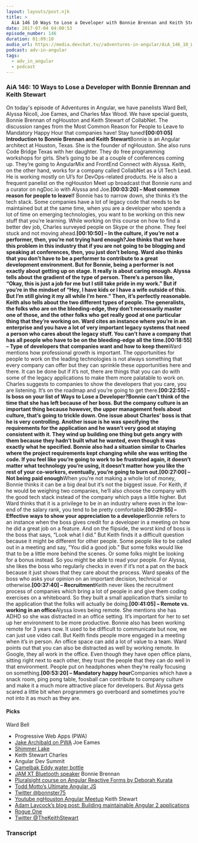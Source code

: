 ```yaml
---
layout: layouts/post.njk
title: >
  AiA 146 10 Ways to Lose a Developer with Bonnie Brennan and Keith Stewart
date: 2017-07-04 04:00:53
episode_number: 146
duration: 01:09:10
audio_url: https://media.devchat.tv//adventures-in-angular/AiA_146_10_Ways_to_Lose_a_Developer_with_Bonnie_Brennan_and_Keith_Stewart.mp3
podcast: adv-in-angular
tags:
  - adv_in_angular
  - podcast
---
```


### **AiA 146: 10 Ways to Lose a Developer with Bonnie Brennan and Keith Stewart**

On today's episode of Adventures in Angular, we have panelists Ward Bell, Alyssa Nicoll, Joe Eames, and Charles Max Wood. We have special guests, Bonnie Brennan of ngHouston and Keith Stewart of CollabNet. The discussion ranges from the Most Common Reason for People to Leave to Mandatory Happy Hour that companies have! Stay tuned!**[00:01:05] Introduction to Bonnie Brennan and Keith Stewart**Bonnie is an Angular architect at Houston, Texas. She is the founder of ngHouston. She also runs Code Bridge Texas with her daughter. They do free programming workshops for girls. She’s going to be at a couple of conferences coming up. They’re going to AngularMix and FrontEnd Connect with Alyssa. Keith, on the other hand, works for a company called CollabNet as a UI Tech Lead. He is working mostly on UI’s for DevOps-related products. He is also a frequent panelist on the ngHouston Meet up broadcast that Bonnie runs and a curator on ngDoc.io with Alyssa and Joe.**[00:03:20] – Most common reason for people to leave**If Bonnie has to narrow down, she thinks it’s the tech stack. Some companies have a lot of legacy code that needs to be maintained but at the same time, when you are a developer who spends a lot of time on emerging technologies, you want to be working on this new stuff that you’re learning. While working on this course on how to find a better dev job, Charles surveyed people on Skype or the phone. They feel stuck and not moving ahead.**[00:10:50] – In the culture, if you’re not a performer, then, you’re not trying hard enough?**Joe thinks that we have this problem in this industry that if you are not going to be blogging and speaking at conferences, then, you just don’t belong. Ward also thinks that you don’t have to be a performer to contribute to a great development environment. But for Bonnie, being a performer is not exactly about getting up on stage. It really is about caring enough. Alyssa tells about the gradient of the type of person. There’s a person like, “Okay, this is just a job for me but I still take pride in my work.” But if you’re in the mindset of “Hey, I have kids or I have a wife outside of this. But I’m still giving it my all while I’m here.” Then, it’s perfectly reasonable. Keith also tells about the two different types of people. The generalists, the folks who are on the bleeding-edge, they don’t necessarily master one of those, and the other folks who get really good at one particular thing that they’re working on. Ward cites an instance where you’re in an enterprise and you have a lot of very important legacy systems that need a person who cares about the legacy stuff. You can’t have a company that has all people who have to be on the bleeding-edge all the time.**[00:18:55] – Type of developers that companies want and how to keep them**Ward mentions how professional growth is important. The opportunities for people to work on the leading technologies is not always something that every company can offer but they can sprinkle these opportunities here and there. It can be done but if it’s not, there are things that you can do with some of the legacy applications to make them more palatable to work on. Charles suggests to companies to show the developers that you care, you are listening. It’s on the roadmap and you’re going to get there.**[00:22:55] – Is boss on your list of Ways to Lose a Developer?**Bonnie can’t think of the time that she has left because of her boss. But the company culture is an important thing because however, the upper management feels about culture, that’s going to trickle down. One issue about Charles’ boss is that he is very controlling. Another issue is he was specifying the requirements for the application and he wasn’t very good at staying consistent with it. They wind up building one thing but gets angry with them because they hadn’t built what he wanted, even though it was exactly what he specified. Bonnie also had a situation similar to Charles where the project requirements kept changing while she was writing the code. If you feel like you’re going to work to be frustrated again, it doesn’t matter what technology you’re using, it doesn’t matter how you like the rest of your co-workers, eventually, you’re going to burn out.**[00:27:00] – Not being paid enough**When you’re not making a whole lot of money, Bonnie thinks it can be a big deal but it’s not the biggest issue. For Keith, if he would be weighing two companies, he’ll also choose the company with the good tech stack instead of the company which pays a little higher. But Ward thinks that it is a privilege to be in an industry where even in the low-end of the salary rank, you tend to be pretty comfortable.**[00:29:55] – Effective ways to show your appreciation to a developer**Bonnie refers to an instance when the boss gives credit for a developer in a meeting on how he did a great job on a feature. And on the flipside, the worst kind of boss is the boss that says, “Look what I did.” But Keith finds it a difficult question because it might be different for other people. Some people like to be called out in a meeting and say, “You did a good job.” But some folks would like that to be a little more behind the scenes. Or some folks might be looking for a bonus instead. So you might be able to read your people. For Alyssa, she likes the boss who regularly checks in even if it’s not a pat on the back because it just shows that they care about the process. Ward speaks of the boss who asks your opinion on an important decision, technical or otherwise.**[00:37:40] – Recruitment**Keith never likes the recruitment process of companies which bring a lot of people in and give them coding exercises on a whiteboard. So they built a small application that’s similar to the application that the folks will actually be doing.**[00:41:05] – Remote vs. working in an office**Alyssa loves being remote. She mentions she has ADHD so she was distracted in an office setting. It’s important for her to set up her environment to be more productive. Bonnie also has been working remote for 3 years now. It used to be difficult to communicate but now, we can just use video call. But Keith finds people more engaged in a meeting when it’s in person. An office space can add a lot of value to a team. Ward points out that you can also be distracted as well by working remote. In Google, they all work in the office. Even though they have open office plans, sitting right next to each other, they trust the people that they can do well in that environment. People put on headphones when they’re really focusing on something.**[00:53:20] – Mandatory happy hour**Companies which have a snack room, ping pong table, foosball can contribute to company culture and make it a much more attractive place for developers. But Alyssa gets scared a little bit when programmers go overboard and sometimes you’re not into it as much as they are.

#### **Picks**

Ward Bell

- Progressive Web Apps (PWA)
- [Jake Archibald on PWA](https://www.google.com.ph/url?sa=t&rct=j&q=&esrc=s&source=web&cd=1&cad=rja&uact=8&ved=0ahUKEwiWj_3m6vvUAhVLUbwKHcSeDjMQtwIIJDAA&url=https%3A%2F%2Fwww.youtube.com%2Fwatch%3Fv%3DcmGr0RszHc8&usg=AFQjCNFteiHS7s7K1wYiwwm9_OlD9BsM1A)
  Joe Eames
- [Shimmer Lake](https://www.google.com.ph/url?sa=t&rct=j&q=&esrc=s&source=web&cd=2&cad=rja&uact=8&ved=0ahUKEwjcxtny6vvUAhUBxbwKHYkrAbgQFggwMAE&url=https%3A%2F%2Fwww.netflix.com%2Ftitle%2F80103734&usg=AFQjCNHF57izk0IQJ8XmF1Ay63ML83JpRg)
- Keith Stewart
  Charles
- Angular Dev Summit
- [Camelbak Eddy water bottle](https://www.google.com.ph/url?sa=t&rct=j&q=&esrc=s&source=web&cd=3&cad=rja&uact=8&ved=0ahUKEwjDjYT_6vvUAhWHTrwKHUJMBCcQFggvMAI&url=https%3A%2F%2Fwww.amazon.com%2FCamelBak-53843-Eddy-Water-Bottle%2Fdp%2FB01787PW8W&usg=AFQjCNETAQ4PYgXgV_UqLnJdxO5nvn38HA)
- [JAM XT Bluetooth speaker](https://www.google.com.ph/url?sa=t&rct=j&q=&esrc=s&source=web&cd=2&cad=rja&uact=8&ved=0ahUKEwjQwdOR6_vUAhVGwbwKHfN1BbcQFggpMAE&url=https%3A%2F%2Fwww.amazon.com%2FExtreme-Wireless-Speaker-Blue-HX-P430BL%2Fdp%2FB00CDGSNPS&usg=AFQjCNGcC6MiTlBLxq7gRuqMCjOP4b753Q)
  Bonnie Brennan
- [Pluralsight course on Angular Reactive Forms by Deborah Kurata](https://www.pluralsight.com/courses/angular-2-reactive-forms)
- [Todd Motto’s Ultimate Angular JS](https://toddmotto.com/ultimate-guide-to-learning-angular-js-in-one-day/)
- [Twitter @bonnster75](https://twitter.com/bonnster75)
- [Youtube ngHouston Angular Meetup](https://www.youtube.com/channel/UC3cfVUpgrO5TK6cvH04ieSQ)
  Keith Stewart
- [Adam Laycock’s blog post: Building maintainable Angular 2 applications](https://medium.com/curated-by-versett/building-maintainable-angular-2-applications-5b9ec4b463a1)
- [Rogue One](https://en.wikipedia.org/wiki/Rogue_One)
- [Twitter @TheKeithStewart](https://twitter.com/TheKeithStewart)

### Transcript
